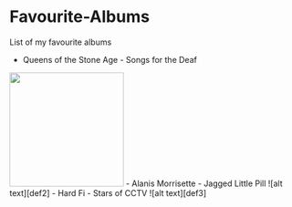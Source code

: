 # Favourite-Albums

List of my favourite albums

- Queens of the Stone Age - Songs for the Deaf
<img src="[def]" width="200" height="200">
- Alanis Morrisette - Jagged Little Pill
![alt text][def2]
- Hard Fi - Stars of CCTV
![alt text][def3]


[def]: mages/Queens_of_the_Stone_Age_-_Songs_for_the_Deaf.pn
[def2]: 81UsU658UVL._UF1000,1000_QL80_-1.jpg
[def3]: Hard-Fi_-_Stars_of_CCTV-1.png